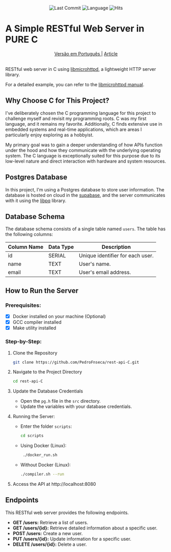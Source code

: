 <p align="center">

  <img src="https://img.shields.io/github/last-commit/PedroFnseca/rest-api-C" alt="Last Commit">
  
  <img src="https://img.shields.io/github/languages/top/PedroFnseca/rest-api-C" alt="Language">

   <img src="https://hits.sh/github.com/PedroFnseca/rest-api-C.svg?view=today-total" alt="Hits">
</p>

# A Simple RESTful Web Server in PURE C
<div align=center>
   <a href="./README-PT.md">
   Versão em Português
   </a>
   |
   <a href="https://medium.com/@pedrofnseca/evoluindo-como-desenvolvedor-minha-experi%C3%AAncia-com-a-api-feita-em-c-69b758801c91" target="_blank">
   Article
   </a>
</div>
<br>

RESTful web server in C using [libmicrohttpd](https://www.gnu.org/software/libmicrohttpd/), a lightweight HTTP server library.

For a detailed example, you can refer to the [libmicrohttpd manual](https://www.gnu.org/software/libmicrohttpd/manual/libmicrohttpd.html#Simple-HTTP-server-example).

## Why Choose C for This Project?

I've deliberately chosen the C programming language for this project to challenge myself and revisit my programming roots. C was my first language, and it remains my favorite. Additionally, C finds extensive use in embedded systems and real-time applications, which are areas I particularly enjoy exploring as a hobbyist.

My primary goal was to gain a deeper understanding of how APIs function under the hood and how they communicate with the underlying operating system. The C language is exceptionally suited for this purpose due to its low-level nature and direct interaction with hardware and system resources.

## Postgres Database
In this project, I'm using a Postgres database to store user information. The database is hosted on cloud in the [supabase](https://supabase.com/), and the server communicates with it using the [libpq](https://www.postgresql.org/docs/9.1/libpq.html) library.

## Database Schema

The database schema consists of a single table named `users`. The table has the following columns:

| Column Name | Data Type | Description |
| ----------- | --------- | ----------- |
| id          | SERIAL    | Unique identifier for each user. |
| name        | TEXT      | User's name. |
| email       | TEXT      | User's email address. |

## How to Run the Server

### Prerequisites:
- [x] Docker installed on your machine (Optional)
- [x] GCC compiler installed
- [x] Make utility installed

### Step-by-Step:

1. Clone the Repository
   ```bash	
   git clone https://github.com/PedroFnseca/rest-api-C.git
   ```

2. Navigate to the Project Directory
   ```bash
   cd rest-api-C
   ```

3. Update the Database Credentials
   - Open the `pg.h` file in the `src` directory.
   - Update the variables with your database credentials.

4. Running the Server:
   - Enter the folder `scripts`:
     ```bash
     cd scripts
     ```

   - Using Docker (Linux):
     ```bash
      ./docker_run.sh
     ```
   - Without Docker (Linux):
     ```bash
     ./compiler.sh --run
     ```

5. Access the API at http://localhost:8080

## Endpoints

This RESTful web server provides the following endpoints.

- **GET /users:** Retrieve a list of users.
- **GET /users/{id}:** Retrieve detailed information about a specific user.
- **POST /users:** Create a new user.
- **PUT /users/{id}:** Update information for a specific user.
- **DELETE /users/{id}:** Delete a user.
